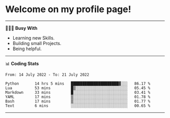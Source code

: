 # Welcome on my profile page!
<!-- print(("dralla"[::-1]+"s").capitalize()) -->

---
👨🏻‍💻 **Busy With**
* Learning new Skills.
* Building small Projects.
* Being helpful.

---
📊 **Coding Stats**
<!--START_SECTION:waka-->

```text
From: 14 July 2022 - To: 21 July 2022

Python       14 hrs 5 mins   █████████████████████▓░░░   86.17 %
Lua          53 mins         █▒░░░░░░░░░░░░░░░░░░░░░░░   05.45 %
Markdown     33 mins         █░░░░░░░░░░░░░░░░░░░░░░░░   03.41 %
YAML         17 mins         ▒░░░░░░░░░░░░░░░░░░░░░░░░   01.78 %
Bash         17 mins         ▒░░░░░░░░░░░░░░░░░░░░░░░░   01.77 %
Text         6 mins          ░░░░░░░░░░░░░░░░░░░░░░░░░   00.65 %
```

<!--END_SECTION:waka-->
---
